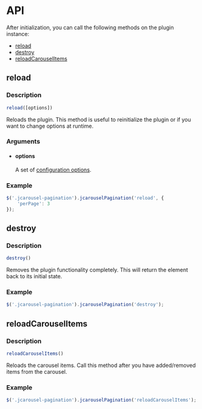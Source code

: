 API
===

After initialization, you can call the following methods on the plugin
instance:

* [reload](#reload)
* [destroy](#destroy)
* [reloadCarouselItems](#reloadcarouselitems)


reload
------

### Description

```javascript
reload([options])
```

Reloads the plugin. This method is useful to reinitialize the plugin or if you
want to change options at runtime.

### Arguments

  * #### options

    A set of [configuration options](configuration.md).

### Example

```javascript
$('.jcarousel-pagination').jcarouselPagination('reload', {
    'perPage': 3
});
```

destroy
------

### Description

```javascript
destroy()
```

Removes the plugin functionality completely. This will return the element back
to its initial state.

### Example

```javascript
$('.jcarousel-pagination').jcarouselPagination('destroy');
```

reloadCarouselItems
-------------------

### Description

```javascript
reloadCarouselItems()
```

Reloads the carousel items. Call this method after you have added/removed items
from the carousel.

### Example

```javascript
$('.jcarousel-pagination').jcarouselPagination('reloadCarouselItems');
```
